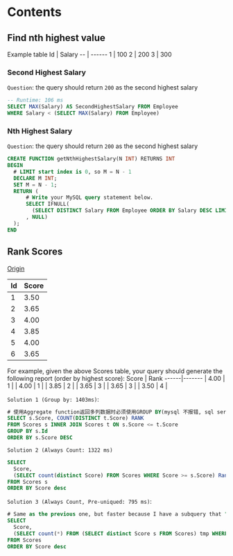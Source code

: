 # Contents

## Find nth highest value

Example table
Id | Salary
-- | ------
1  | 100
2  | 200
3  | 300

### Second Highest Salary

`Question`: the query should return `200` as the second highest salary

```sql
-- Runtime: 106 ms
SELECT MAX(Salary) AS SecondHighestSalary FROM Employee
WHERE Salary < (SELECT MAX(Salary) FROM Employee)
```

### Nth Highest Salary

`Question`: the query should return `200` as the second highest salary

```sql
CREATE FUNCTION getNthHighestSalary(N INT) RETURNS INT
BEGIN
  # LIMIT start index is 0, so M = N - 1
  DECLARE M INT;
  SET M = N - 1;
  RETURN (
      # Write your MySQL query statement below.
      SELECT IFNULL(
        (SELECT DISTINCT Salary FROM Employee ORDER BY Salary DESC LIMIT M, 1)
      , NULL)
  );
END
```

## Rank Scores

[Origin](https://leetcode.com/problems/rank-scores/#/description)

 Id | Score
----|-------
 1  | 3.50
 2  | 3.65
 3  | 4.00
 4  | 3.85
 5  | 4.00
 6  | 3.65

For example, given the above Scores table, your query should generate the following report (order by highest score):
Score | Rank
------|-------
| 4.00  | 1    |
| 4.00  | 1    |
| 3.85  | 2    |
| 3.65  | 3    |
| 3.65  | 3    |
| 3.50  | 4    |

`Solution 1 (Group by: 1403ms)`:

```sql
# 使用Aggregate function返回多列数据时必须使用GROUP BY(mysql 不报错, sql server会报错)
SELECT s.Score, COUNT(DISTINCT t.Score) RANK
FROM Scores s INNER JOIN Scores t ON s.Score <= t.Score
GROUP BY s.Id
ORDER BY s.Score DESC
```

`Solution 2 (Always Count: 1322 ms)`

```sql
SELECT
  Score,
  (SELECT count(distinct Score) FROM Scores WHERE Score >= s.Score) Rank
FROM Scores s
ORDER BY Score desc
```

`Solution 3 (Always Count, Pre-uniqued: 795 ms)`:

```sql
# Same as the previous one, but faster because I have a subquery that "uniquifies" the scores first. Not entirely sure why it's faster, I'm guessing MySQL makes tmp a temporary table and uses it for every outer Score.
SELECT
  Score,
  (SELECT count(*) FROM (SELECT distinct Score s FROM Scores) tmp WHERE s >= Score) Rank
FROM Scores
ORDER BY Score desc
```